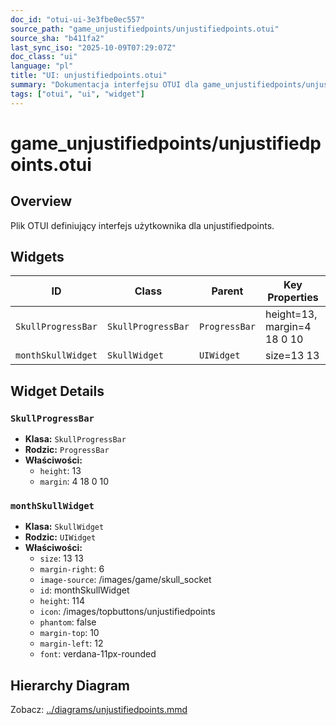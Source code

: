 ```yaml
---
doc_id: "otui-ui-3e3fbe0ec557"
source_path: "game_unjustifiedpoints/unjustifiedpoints.otui"
source_sha: "b411fa2"
last_sync_iso: "2025-10-09T07:29:07Z"
doc_class: "ui"
language: "pl"
title: "UI: unjustifiedpoints.otui"
summary: "Dokumentacja interfejsu OTUI dla game_unjustifiedpoints/unjustifiedpoints.otui"
tags: ["otui", "ui", "widget"]
---
```


# game_unjustifiedpoints/unjustifiedpoints.otui

## Overview

Plik OTUI definiujący interfejs użytkownika dla unjustifiedpoints.

## Widgets

| ID | Class | Parent | Key Properties |
|----|-------|--------|----------------|
| `SkullProgressBar` | `SkullProgressBar` | `ProgressBar` | height=13, margin=4 18 0 10 |
| `monthSkullWidget` | `SkullWidget` | `UIWidget` | size=13 13 |

## Widget Details

### `SkullProgressBar`

- **Klasa:** `SkullProgressBar`
- **Rodzic:** `ProgressBar`
- **Właściwości:**
  - `height`: 13
  - `margin`: 4 18 0 10

### `monthSkullWidget`

- **Klasa:** `SkullWidget`
- **Rodzic:** `UIWidget`
- **Właściwości:**
  - `size`: 13 13
  - `margin-right`: 6
  - `image-source`: /images/game/skull_socket
  - `id`: monthSkullWidget
  - `height`: 114
  - `icon`: /images/topbuttons/unjustifiedpoints
  - `phantom`: false
  - `margin-top`: 10
  - `margin-left`: 12
  - `font`: verdana-11px-rounded

## Hierarchy Diagram

Zobacz: [../diagrams/unjustifiedpoints.mmd](../diagrams/unjustifiedpoints.mmd)
